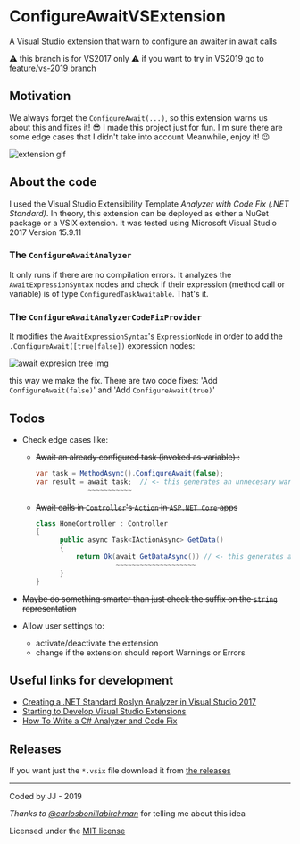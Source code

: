 # ConfigureAwaitVSExtension

A Visual Studio extension that warn to configure an awaiter in await calls

⚠️ this branch is for VS2017 only ⚠️ if you want to try in VS2019 go to [feature/vs-2019 branch](https://github.com/jjavierdguezas/ConfigureAwaitVSExtension/tree/feature/vs-2019)

## Motivation

We always forget the `ConfigureAwait(...)`, so this extension warns us about this and fixes it! 😎
I made this project just for fun. I'm sure there are some edge cases that I didn't take into account
Meanwhile, enjoy it! 😉

![extension gif](https://i.ibb.co/gSyXBgr/Configure-Await-Extension.gif)

## About the code

I used the Visual Studio Extensibility Template _Analyzer with Code Fix (.NET Standard)_.
In theory, this extension can be deployed as either a NuGet package or a VSIX extension.
It was tested using Microsoft Visual Studio 2017 Version 15.9.11

### The `ConfigureAwaitAnalyzer`

It only runs if there are no compilation errors.
It analyzes the `AwaitExpressionSyntax` nodes and check if their expression (method call or variable) is of type `ConfiguredTaskAwaitable`.
That's it.

### The `ConfigureAwaitAnalyzerCodeFixProvider`

It modifies the `AwaitExpressionSyntax`'s `ExpressionNode` in order to add the `.ConfigureAwait([true|false])` expression nodes:

![await expresion tree img](https://i.ibb.co/W2TzLsh/Await-Expression-Tree.png)

this way we make the fix.
There are two code fixes: 'Add `ConfigureAwait(false)`' and 'Add `ConfigureAwait(true)`'

## Todos

- Check edge cases like:
  - ~~Await an already configured task (invoked as variable) :~~
      ```csharp
      var task = MethodAsync().ConfigureAwait(false);
      var result = await task;  // <- this generates an unnecesary warning
                   ~~~~~~~~~~~
      ```
  - ~~Await calls in `Controller`'s `Action` in `ASP.NET Core` apps~~
      ```csharp
      class HomeController : Controller 
      {
            public async Task<IActionAsync> GetData()
            {
                return Ok(await GetDataAsync()) // <- this generates an unnecesary warning
                          ~~~~~~~~~~~~~~~~~~~~
            }
      }
      ```

- ~~Maybe do something smarter than just check the suffix on the `string` representation~~
- Allow user settings to:
  - activate/deactivate the extension
  - change if the extension should report Warnings or Errors

## Useful links for development

- [Creating a .NET Standard Roslyn Analyzer in Visual Studio 2017](https://andrewlock.net/creating-a-roslyn-analyzer-in-visual-studio-2017/)
- [Starting to Develop Visual Studio Extensions](https://docs.microsoft.com/en-us/visualstudio/extensibility/starting-to-develop-visual-studio-extensions?view=vs-2019)
- [How To Write a C# Analyzer and Code Fix](https://github.com/dotnet/roslyn/wiki/How-To-Write-a-C%23-Analyzer-and-Code-Fix)

## Releases

If you want just the `*.vsix` file download it from [the releases](https://github.com/jjavierdguezas/ConfigureAwaitVSExtension/releases)

---
Coded by JJ - 2019

_Thanks to [@carlosbonillabirchman](https://github.com/carlosbonillabirchman)_ for telling me about this idea

Licensed under the [MIT license](LICENSE)
